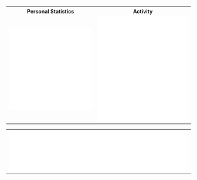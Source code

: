 
<table>

  <tr>
    <th>Personal Statistics</th>
    <th>Activity</th>
  </tr>
        <td>
  <img align="left" width="390" alt="" src="/general.svg">

</td>
    <td>

  <img align="right" width="440" alt="" src="/activity.svg">

</td>
  
</table> 
<table style="width:100%">

 <td colspan='2'>
<img align='center' width="" src="/languages.svg" alt="Metrics" >
</td>
</table>
